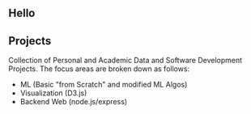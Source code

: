 ## Hello

## Projects
Collection of Personal and Academic Data and Software Development Projects. 
The focus areas are broken down as follows:

- ML (Basic "from Scratch" and modified ML Algos)
- Visualization (D3.js)
- Backend Web (node.js/express)

